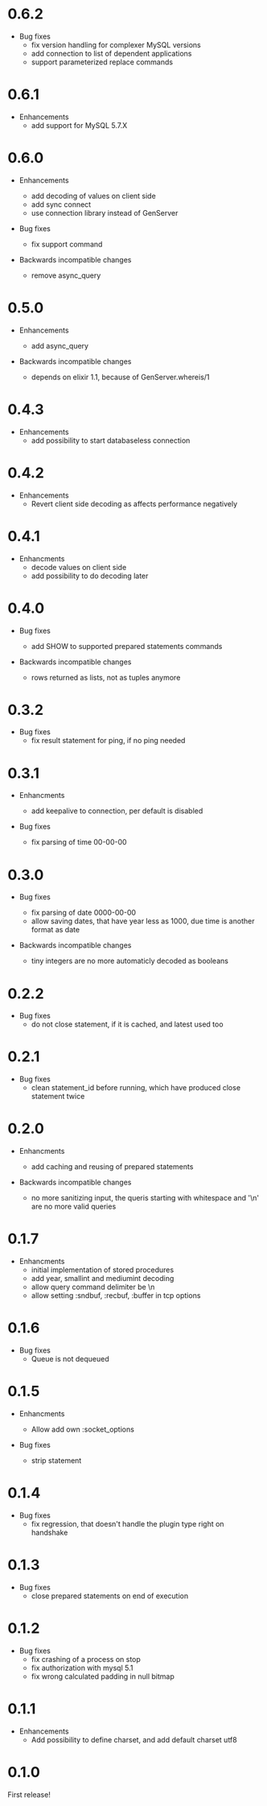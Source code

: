 # 0.6.2

* Bug fixes
  * fix version handling for complexer MySQL versions
  * add connection to list of dependent applications
  * support parameterized replace commands

# 0.6.1

* Enhancements
  * add support for MySQL 5.7.X

# 0.6.0

* Enhancements
  * add decoding of values on client side
  * add sync connect
  * use connection library instead of GenServer

* Bug fixes
  * fix support command

* Backwards incompatible changes
  * remove async_query

# 0.5.0

* Enhancements
  * add async_query

* Backwards incompatible changes
  * depends on elixir 1.1, because of GenServer.whereis/1

# 0.4.3

* Enhancements
  * add possibility to start databaseless connection

# 0.4.2

* Enhancements
  * Revert client side decoding as affects performance negatively

# 0.4.1

* Enhancments
  * decode values on client side
  * add possibility to do decoding later

# 0.4.0

* Bug fixes
  * add SHOW to supported prepared statements commands

* Backwards incompatible changes
  * rows returned as lists, not as tuples anymore

# 0.3.2

* Bug fixes
  * fix result statement for ping, if no ping needed

# 0.3.1

* Enhancments
  * add keepalive to connection, per default is disabled

* Bug fixes
  * fix parsing of time 00-00-00

# 0.3.0

* Bug fixes
  * fix parsing of date 0000-00-00
  * allow saving dates, that have year less as 1000, due time is another format as date

* Backwards incompatible changes
  * tiny integers are no more automaticly decoded as booleans

# 0.2.2

* Bug fixes
  * do not close statement, if it is cached, and latest used too

# 0.2.1

* Bug fixes
  * clean statement_id before running, which have produced close statement twice

# 0.2.0

* Enhancments
  * add caching and reusing of prepared statements

* Backwards incompatible changes
  * no more sanitizing input, the queris starting with whitespace and '\n' are no more valid queries

# 0.1.7

* Enhancments
  * initial implementation of stored procedures
  * add year, smallint and mediumint decoding
  * allow query command delimiter be \n
  * allow setting :sndbuf, :recbuf, :buffer in tcp options

# 0.1.6

* Bug fixes
  * Queue is not dequeued

# 0.1.5

* Enhancments
  * Allow add own :socket_options

* Bug fixes
  * strip statement

# 0.1.4

* Bug fixes
  * fix regression, that doesn't handle the plugin type right on handshake

# 0.1.3

* Bug fixes
  * close prepared statements on end of execution

# 0.1.2

* Bug fixes
  * fix crashing of a process on stop
  * fix authorization with mysql 5.1
  * fix wrong calculated padding in null bitmap

# 0.1.1

* Enhancements
  * Add possibility to define charset, and add default charset utf8

# 0.1.0

First release!

